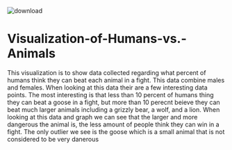 ![download](https://user-images.githubusercontent.com/89368190/134719313-3aa6293c-e6fd-4237-b125-7bebae16d565.png)
# Visualization-of-Humans-vs.-Animals
This visualization is to show data collected regarding what percent of humans think they can beat each animal in a fight. This data combine males and females.
When looking at this data their are a few interesting data points. The most interesting is that less than 10 percent of humans thing they can beat a goose in a fight, but more than 10 perecnt beieve they can beat much larger animals including a grizzly bear, a wolf, and a lion.
When looking at this data and graph we can see that the larger and more dangerous the animal is, the less amount of people think they can win in a fight. The only outlier we see is the goose which is a small animal that is not considered to be very danerous
